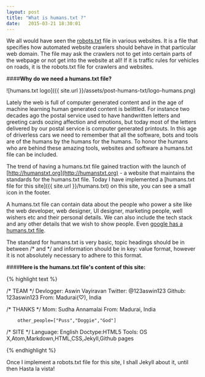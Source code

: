 ```yaml
---
layout: post
title: "What is humans.txt ?"
date:   2015-03-21 18:30:01
---
```

We all would have seen the [robots.txt](http://en.wikipedia.org/wiki/Robots_exclusion_standard) file in various websites. It is a file that specifies how automated website crawlers should behave in that particular web domain. The file may ask the crawlers not to get into certain parts of the webpage or not get into the website at all! If it is traffic rules for vehicles on roads, it is the robots.txt file for crawlers and websites.

####**Why do we need a humans.txt file?**

![humans.txt logo]({{ site.url }}/assets/post-humans-txt/logo-humans.png)

Lately the web is full of computer generated content and in the age of machine learning human generated content is belittled. For instance two decades ago the postal service used to have handwritten letters and greeting cards oozing affection and emotions, but today most of the letters delivered by our postal service is computer generated printouts. In this age of driverless cars we need to remember that all the software, bots and tools are of the humans by the humans for the humans. To honor the humans who are behind these amazing tools, websites and software a humans.txt file can be included.

The trend of having a humans.txt file gained traction with the launch of [http://humanstxt.org](http://humanstxt.org) - a website that maintains the standards for the humans.txt file. Today I have implemented a [humans.txt file for this site]({{ site.url }}/humans.txt) on this site, you can see a small icon in the footer.

A humans.txt file can contain data about the people who power a site like the web developer, web designer, UI designer, marketing people, well wishers etc and their personal details. We can also include the tech stack and any other details that we wish to show people. Even [google has a humans.txt file](http://www.google.com/humans.txt).

The standard for humans.txt is very basic, topic headings should be in between /\* and \*/ and information should be in key: value format, however it is not absolutely necessary to adhere to this format.

####**Here is the humans.txt file's content of this site:**

{% highlight text  %}

/* TEAM */
        Devlogger: Aswin Vayiravan
        Twitter: @123aswin123
        Github: 123aswin123
        From: Madurai(♡), India

/* THANKS */
        Mom: Sudha Annamalai
        From: Madurai, India

        other_people=["Puss","Doggie","God"]


/* SITE */
        Language: English
        Doctype:HTML5
        Tools: OS X,Atom,Markdown,HTML,CSS,Jekyll,Github pages

{% endhighlight %}

Once I implement a robots.txt file for this site, I shall Jekyll about it, until then Hasta la vista!
